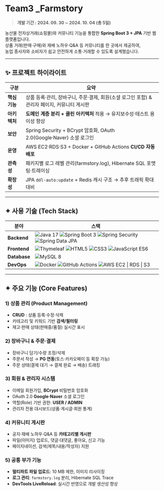 # Team3 _Farmstory  
> **개발 기간 : 2024. 09. 30 ~ 2024. 10. 04 (총 5일)**  

농산물 전자상거래(쇼핑몰)와 커뮤니티 기능을 통합한 **Spring Boot 3 + JPA** 기반 웹 플랫폼입니다.  
상품 거래(판매·구매)와 재배 노하우·Q&A 등 커뮤니티를 한 곳에서 제공하여,  
농업 종사자와 소비자가 쉽고 안전하게 소통·거래할 수 있도록 설계했습니다.

---

## ✨ 프로젝트 하이라이트
| 구분 | 요약 |
|-----|------|
| **핵심 기능** | 상품 등록·관리, 장바구니, 주문·결제, 회원(소셜 로그인 포함) & 관리자 페이지, 커뮤니티 게시판 |
| **아키텍처** | **도메인 계층 분리 + 클린 아키텍처** 적용 → 유지보수성·테스트 용이성 향상 |
| **보안** | Spring Security + BCrypt 암호화, OAuth 2.0(Google·Naver) 소셜 로그인 |
| **운영** | AWS EC2·RDS·S3 + Docker + GitHub Actions **CI/CD 자동 배포** |
| **관측성** | 패키지별 로그 레벨 관리(farmstory.log), Hibernate SQL 포맷팅·트레이싱 |
| **확장성** | JPA `ddl-auto:update` + Redis 캐시 구조 → 추후 트래픽 확대 대비 |

---
## ✦ 사용 기술 (Tech Stack)
| 분야 | 스택 |
|----|------|
| **Backend** | ![Java 17](https://img.shields.io/badge/Java%2017-007396?style=flat&logo=java&logoColor=white) ![Spring Boot 3](https://img.shields.io/badge/Spring%20Boot%203-6DB33F?style=flat&logo=spring-boot&logoColor=white) ![Spring Security](https://img.shields.io/badge/Spring%20Security-6DB33F?style=flat&logo=spring&logoColor=white) ![Spring Data JPA](https://img.shields.io/badge/Spring%20Data%20JPA-59666C?style=flat) |
| **Frontend** | ![Thymeleaf](https://img.shields.io/badge/Thymeleaf-005F0F?style=flat&logo=thymeleaf&logoColor=white) ![HTML5](https://img.shields.io/badge/HTML5-E34F26?style=flat&logo=html5&logoColor=white) ![CSS3](https://img.shields.io/badge/CSS3-1572B6?style=flat&logo=css3&logoColor=white) ![JavaScript ES6](https://img.shields.io/badge/JavaScript%20ES6-F7DF1E?style=flat&logo=javascript&logoColor=black) |
| **Database** | ![MySQL 8](https://img.shields.io/badge/MySQL%208-4479A1?style=flat&logo=mysql&logoColor=white) |
| **DevOps** | ![Docker](https://img.shields.io/badge/Docker-2496ED?style=flat&logo=docker&logoColor=white) ![GitHub Actions](https://img.shields.io/badge/GitHub%20Actions-2088FF?style=flat&logo=github-actions&logoColor=white) ![AWS EC2 \| RDS \| S3](https://img.shields.io/badge/AWS%20(EC2%20%7C%20RDS%20%7C%20S3)-F7931E?style=flat&logo=amazon-aws&logoColor=white) |

---

## ✦ 주요 기능 (Core Features)

### 1) 상품 관리 (Product Management)
- **CRUD** : 상품 등록·수정·삭제  
- 카테고리 및 키워드 기반 **검색/필터링**  
- 재고·판매 상태(판매중/품절) 실시간 표시  

### 2) 장바구니 & 주문·결제
- 장바구니 담기/수량 조정/삭제  
- 주문서 작성 → **PG 연동**(토스·카카오페이 등 확장 가능)  
- 주문 상태(결제 대기 → 결제 완료 → 배송) 트래킹  

### 3) 회원 & 관리자 시스템
- 이메일 회원가입, **BCrypt** 비밀번호 암호화  
- OAuth 2.0 **Google·Naver** 소셜 로그인  
- 역할(Role) 기반 권한: **USER / ADMIN**  
- 관리자 전용 대시보드(상품·게시글·회원 통계)  

### 4) 커뮤니티 게시판
- 공지·재배 노하우·Q&A 등 **카테고리별 게시판**  
- 파일(이미지) 업로드, 댓글·대댓글, 좋아요, 신고 기능  
- 페이지네이션, 검색(제목/내용/작성자) 지원  

### 5) 공통 부가 기능
- **멀티파트 파일 업로드**: 10 MB 제한, 이미지 리사이징  
- **로그 관리**: `farmstory.log` 분리, Hibernate SQL Trace  
- **DevTools LiveReload**: 실시간 반영으로 개발 생산성 향상  
